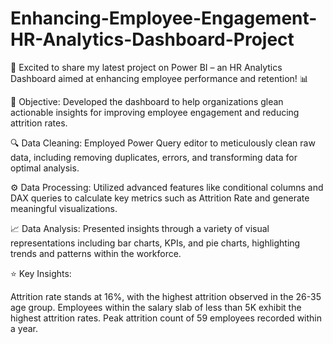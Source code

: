 # Enhancing-Employee-Engagement-HR-Analytics-Dashboard-Project
🚀 Excited to share my latest project on Power BI – an HR Analytics Dashboard aimed at enhancing employee performance and retention! 📊

🎯 Objective: Developed the dashboard to help organizations glean actionable insights for improving employee engagement and reducing attrition rates.

🔍 Data Cleaning: Employed Power Query editor to meticulously clean raw data, including removing duplicates, errors, and transforming data for optimal analysis.

⚙️ Data Processing: Utilized advanced features like conditional columns and DAX queries to calculate key metrics such as Attrition Rate and generate meaningful visualizations.

📈 Data Analysis: Presented insights through a variety of visual representations including bar charts, KPIs, and pie charts, highlighting trends and patterns within the workforce.

⭐️ Key Insights:

Attrition rate stands at 16%, with the highest attrition observed in the 26-35 age group.
Employees within the salary slab of less than 5K exhibit the highest attrition rates.
Peak attrition count of 59 employees recorded within a year.

